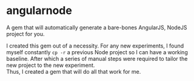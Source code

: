 # angularnode
A gem that will automatically generate a bare-bones AngularJS, NodeJS project for you.

I created this gem out of a necessity. For any new experiments, I found myself constantly `cp -r` a previous Node project 
so I can have a working baseline. After which a series of manual steps were required to tailor the new project to the new experiment.  
Thus, I created a gem that will do all that work for me.
